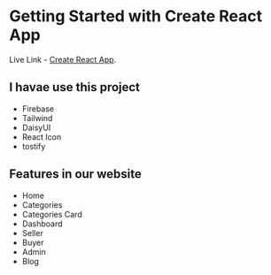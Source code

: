 # Getting Started with Create React App

Live Link - [Create React App](https://dulcet-nougat-a8426d.netlify.app/dashboard/my-orders).

## I havae use this project

- Firebase
- Tailwind
- DaisyUI
- React Icon
- tostify

## Features in our website

- Home
- Categories
- Categories Card
- Dashboard
- Seller
- Buyer
- Admin
- Blog
